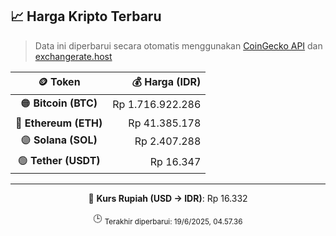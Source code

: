 

<!-- HARGA_KRIPTO -->
## 📈 Harga Kripto Terbaru

> Data ini diperbarui secara otomatis menggunakan [CoinGecko API](https://www.coingecko.com/) dan [exchangerate.host](https://exchangerate.host/)

<div align="center">

| 🪙 Token | 💰 Harga (IDR) |
|:------:|---------------:|
| 🟠 **Bitcoin (BTC)**   | Rp 1.716.922.286 |
| 🔵 **Ethereum (ETH)**  | Rp 41.385.178 |
| 🟣 **Solana (SOL)**    | Rp 2.407.288 |
| 🟢 **Tether (USDT)**   | Rp 16.347 |

---

💱 **Kurs Rupiah (USD → IDR)**: Rp 16.332

🕒 <sub>Terakhir diperbarui: 19/6/2025, 04.57.36</sub>

</div>
<!-- /HARGA_KRIPTO -->